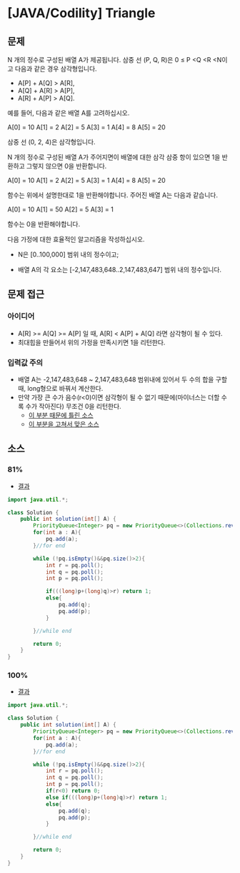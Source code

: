 # [JAVA/Codility] Triangle

## 문제

N 개의 정수로 구성된 배열 A가 제공됩니다. 삼중 선 (P, Q, R)은 0 ≤ P <Q <R <N이고 다음과 같은 경우 삼각형입니다.

- A[P] + A[Q] > A[R],
- A[Q] + A[R] > A[P],
- A[R] + A[P] > A[Q].

예를 들어, 다음과 같은 배열 A를 고려하십시오.

A[0] = 10    A[1] = 2    A[2] = 5  A[3] = 1     A[4] = 8    A[5] = 20

삼중 선 (0, 2, 4)은 삼각형입니다.

N 개의 정수로 구성된 배열 A가 주어지면이 배열에 대한 삼각 삼중 항이 있으면 1을 반환하고 그렇지 않으면 0을 반환합니다.

A[0] = 10    A[1] = 2    A[2] = 5  A[3] = 1     A[4] = 8    A[5] = 20

함수는 위에서 설명한대로 1을 반환해야합니다. 주어진 배열 A는 다음과 같습니다.

A[0] = 10    A[1] = 50    A[2] = 5  A[3] = 1

함수는 0을 반환해야합니다.

다음 가정에 대한 효율적인 알고리즘을 작성하십시오.

- N은 [0..100,000] 범위 내의 정수이고; 

- 배열 A의 각 요소는 [-2,147,483,648..2,147,483,647] 범위 내의 정수입니다.



## 문제 접근

### 아이디어

- A[R] >= A[Q] >= A[P] 일 때, A[R] < A[P] + A[Q] 라면 삼각형이 될 수 있다. 
- 최대힙을 만들어서 위의 가정을 만족시키면 1을 리턴한다. 

### 입력값 주의

- 배열 A는 -2,147,483,648 ~ 2,147,483,648 범위내에 있어서 두 수의 합을 구할 때, long형으로 바꿔서 계산한다.
- 만약 가장 큰 수가 음수(r<0)이면 삼각형이 될 수 없기 때문에(마이너스는 더할 수록 수가 작아진다) 무조건 0을 리턴한다.
  - [이 부분 때문에 틀린 소스](###81%) 
  - [이 부분을 고쳐서 맞은 소스](###100%)



## 소스

### 81%

- [결과](https://app.codility.com/demo/results/trainingFCH74G-4JM/)

```java
import java.util.*;

class Solution {
    public int solution(int[] A) {
        PriorityQueue<Integer> pq = new PriorityQueue<>(Collections.reverseOrder());
        for(int a : A){
            pq.add(a);
        }//for end

        while (!pq.isEmpty()&&pq.size()>2){
            int r = pq.poll();
            int q = pq.poll();
            int p = pq.poll();

            if(((long)p+(long)q)>r) return 1;
            else{
                pq.add(q);
                pq.add(p);
            }

        }//while end

        return 0;
    }
}
```



### 100%

- [결과](https://app.codility.com/demo/results/trainingNUCD9Y-YNR/)

```java
import java.util.*;

class Solution {
    public int solution(int[] A) {
        PriorityQueue<Integer> pq = new PriorityQueue<>(Collections.reverseOrder());
        for(int a : A){
            pq.add(a);
        }//for end

        while (!pq.isEmpty()&&pq.size()>2){
            int r = pq.poll();
            int q = pq.poll();
            int p = pq.poll();
            if(r<0) return 0;
            else if(((long)p+(long)q)>r) return 1;
            else{
                pq.add(q);
                pq.add(p);
            }

        }//while end

        return 0;
    }
}
```

